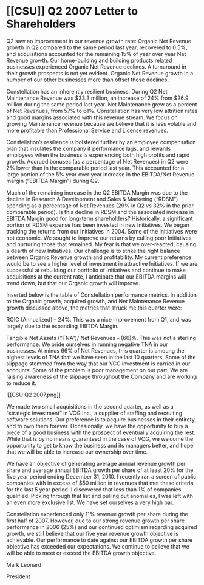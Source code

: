 # [[CSU]] Q2 2007 Letter to Shareholders


Q2 saw an improvement in our revenue growth rate: Organic Net Revenue growth in Q2 compared to the same period last year, recovered to 0.5%, and acquisitions accounted for the remaining 15% of year over year Net Revenue growth. Our home-building and building products related businesses experienced Organic Net Revenue declines. A turnaround in their growth prospects is not yet evident. Organic Net Revenue growth in a number of our other businesses more than offset those declines. 


Constellation has an inherently resilient business. During Q2 Net Maintenance Revenue was $33.3 million, an increase of 24% from $26.9 million during the same period last year. Net Maintenance grew as a percent of Net Revenues, from 57% to 61%. Constellation has very low attrition rates and good margins associated with this revenue stream. We focus on growing Maintenance revenue because we believe that it is less volatile and more profitable than Professional Service and License revenues. 


Constellation’s resilience is bolstered further by an employee compensation plan that insulates the company if performance lags, and rewards employees when the business is experiencing both high profits and rapid growth. Accrued bonuses (as a percentage of Net Revenues) in Q2 were 2% lower than in the comparable period last year. This accounted for a large portion of the 5% year over year increase in the EBITDA/Net Revenue margin (“EBITDA Margin”) during Q2. 


Much of the remaining increase in the Q2 EBITDA Margin was due to the decline in Research & Development and Sales & Marketing (“RDSM”) spending as a percentage of Net Revenues (29% in Q2 vs 32% in the prior comparable period). Is this decline in RDSM and the associated increase in EBITDA Margin good for long-term shareholders? Historically, a significant portion of RDSM expense has been invested in new Initiatives. We began tracking the returns from our Initiatives in 2004. Some of the Initiatives were not economic. We sought to improve our returns by culling poor Initiatives, and nurturing those that remained. My fear is that we over-reacted, causing a dearth of new Initiatives. Our challenge is to strike the right balance between Organic Revenue growth and profitability. My current preference would be to see a higher level of investment in attractive Initiatives. If we are successful at rebuilding our portfolio of Initiatives and continue to make acquisitions at the current rate, I anticipate that our EBITDA margins will trend down, but that our Organic growth will improve. 

Inserted below is the table of Constellation performance metrics. In addition to the Organic growth, acquired growth, and Net Maintenance Revenue growth discussed above, the metrics that struck me this quarter were: 

ROIC (Annualized) – 24%. This was a nice improvement from Q1, and was largely due to the expanding EBITDA Margin. 

Tangible Net Assets (“TNA”)/ Net Revenues – (66)%. This was not a sterling performance. We pride ourselves in running negative TNA in our businesses. At minus 66% of Net Revenues, this quarter is amoung the highest levels of TNA that we have seen in the last 10 quarters. Some of the slippage stemmed from the way that our VCG investment is carried in our accounts. Some of the problem is poor management on our part. We are raising awareness of the slippage throughout the Company and are working to reduce it.

![[CSU Q2 2007.png]]


We made two small acquisitions in the second quarter, as well as a “strategic investment” in VCG Inc., a supplier of staffing and recruiting software solutions. Our preference is to acquire businesses in their entirety, and to own them forever. Occasionally, we have the opportunity to buy a piece of a good business with the prospect of eventually acquiring the rest. While that is by no means guaranteed in the case of VCG, we welcome the opportunity to get to know the business and its managers better, and hope that we will be able to increase our ownership over time. 

We have an objective of generating average annual revenue growth per share and average annual EBITDA growth per share of at least 20% for the five year period ending December 31, 2010. I recently ran a screen of public companies with in excess of $50 million in revenues that met these criteria for the last 5 year period. I discovered that less than 1% of companies qualified. Picking through that list and pulling out anomalies, I was left with an even more exclusive list. We have set ourselves a very high bar.

Constellation experienced only 11% revenue growth per share during the first half of 2007. However, due to our strong revenue growth per share performance in 2006 (25%) and our continued optimism regarding acquired growth, we still believe that our five year revenue growth objective is achievable. Our performance to date against our EBITDA growth per share objective has exceeded our expectations. We continue to believe that we will be able to meet or exceed the EBITDA growth objective.

Mark Leonard 

President